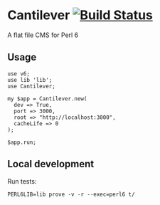 # Cantilever [![Build Status](https://travis-ci.org/davepagurek/Cantilever.svg?branch=master)](https://travis-ci.org/pahgawk/Cantilever)
A flat file CMS for Perl 6

## Usage
``` perl6
use v6;
use lib 'lib';
use Cantilever;

my $app = Cantilever.new(
  dev => True,
  port => 3000,
  root => "http://localhost:3000",
  cacheLife => 0
);

$app.run;
```

## Local development
Run tests:
```
PERL6LIB=lib prove -v -r --exec=perl6 t/
```
